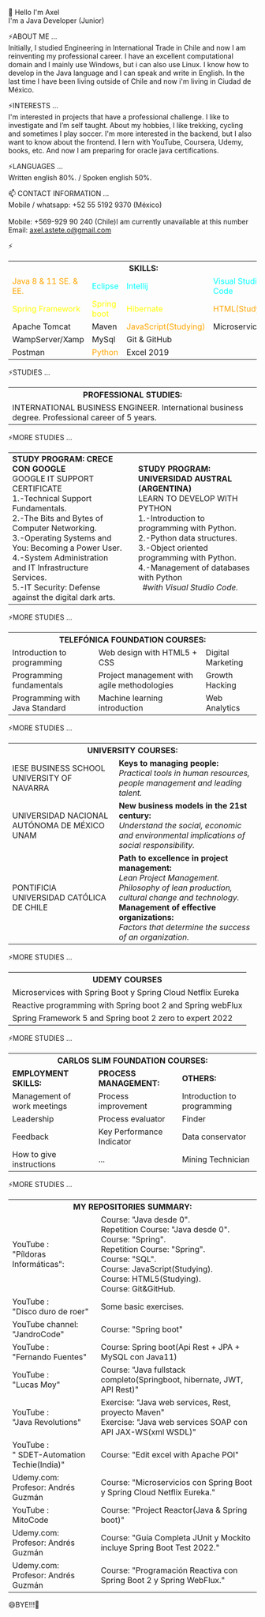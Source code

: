 👋 Hello I'm Axel<br/>
I'm a Java Developer (Junior)<br/>

⚡ABOUT ME ...<br/>
Initially, I studied Engineering in International Trade in Chile and now I am reinventing my professional career. I have an excellent computational domain and I mainly use
Windows, but i can also use Linux. I know how to develop in the Java language and I can speak and write in English. In the last time I have been living outside of Chile and now i'm living in Ciudad de México.

⚡INTERESTS ...<br/>
I&#39;m interested in projects that have a professional challenge. I like to investigate and I’m self taught. About my hobbies, I like trekking, cycling and sometimes I play soccer. I&#39;m more interested in the backend, but I also want to know about the frontend. I lern with YouTube, Coursera, Udemy, books, etc. And now I am preparing for oracle java certifications.

⚡LANGUAGES ...<br/>
Written english 80%. / Spoken english 50%.

📫
CONTACT INFORMATION ...<br/>
Mobile / whatsapp: +52 55 5192 9370 (México) <br>  
Mobile: +569-929 90 240 (Chile)I am currently unavailable at this number  <br>
Email: axel.astete.o@gmail.com <br>  

 
⚡
 <table>
        <tr>
          <th colspan="4">SKILLS:</th>
        </tr>
        <tr>
          <td ><font color="orange">Java 8 & 11 SE. & EE.</font></td>
          <td ><font color="aqua">Eclipse</font></td>
          <td ><font color="aqua">Intellij</font></td>
          <td ><font color="aqua">Visual Studio Code</font></td>
        </tr>
        <tr>
          <td ><font color="yellow">Spring Framework</font></td>
          <td ><font color="yellow">Spring boot</font></td>
          <td ><font color="yellow">Hibernate</font></td>
          <td><font color="orange">HTML(Studying)</font></td>
        </tr>
        <tr>
          <td >Apache Tomcat</td>
          <td >Maven</td>
          <td><font color="orange">JavaScript(Studying)</font></td>
          <td>Microservices</td>
        </tr>
        <tr>
            <td >WampServer/Xamp</td>
            <td >MySql</td>
            <td >Git & GitHub</td>
            <td></td>
          </tr>
          <tr>
            <td >Postman</td>
            <td ><font color="orange">Python</font></td>
            <td >Excel 2019</td>
            <td></td>
          </tr>
      </table>
      
  
⚡STUDIES ...<br/>
    <table>
        <tr>
          <th colspan="3">PROFESSIONAL STUDIES:</th>
        </tr>
        <tr>
          <td >
              INTERNATIONAL BUSINESS ENGINEER. International business degree. Professional career of 5 years.
          </td>
        </tr>
      </table>
      
 ⚡MORE STUDIES ...<br/>
        <table>
            <tr>
                <td><b>STUDY PROGRAM: CRECE CON GOOGLE</b><br/>
                    GOOGLE IT SUPPORT CERTIFICATE<br/>
                    1.-Technical Support Fundamentals.<br/>
                    2.-The Bits and Bytes of Computer Networking.<br/>
                    3.-Operating Systems and You: Becoming a Power User.<br/>
                    4.-System Administration and IT Infrastructure Services.<br/>
                    5.-IT Security: Defense against the digital dark arts.
                </td>
                <td width="2%"></td>
                <td><b>STUDY PROGRAM: UNIVERSIDAD AUSTRAL (ARGENTINA)</b><br/>
                    LEARN TO DEVELOP WITH PYTHON<br/>
                    1.-Introduction to programming with Python.<br/>
                    2.-Python data structures.<br/>
                    3.-Object oriented programming with Python. <br/>
                    4.-Management of databases with Python<br/>
                    &nbsp;&nbsp;<i>#with Visual Studio Code.</i>
                </td>
            </tr>
         </table>
 
 ⚡MORE STUDIES ...<br/>
      <table >
        <tr>
          <th colspan="3">TELEFÓNICA FOUNDATION COURSES:</th>
        </tr>
        <tr>
          <td >Introduction to programming</td>
          <td >Web design with HTML5 + CSS</td>
          <td >Digital Marketing</td>
        </tr>
        <tr>
          <td >Programming fundamentals </td>
          <td >Project management with agile methodologies</td>
          <td >Growth Hacking</td>
        </tr>
        <tr>
          <td >Programming with Java Standard</td>
          <td >Machine learning introduction</td>
          <td >Web Analytics</td>
        </tr>
      </table>
 
⚡MORE STUDIES ...<br/>
   <table>
        <tr>
          <th colspan="3">UNIVERSITY COURSES: </th>
        </tr>
        <tr>
          <td >IESE BUSINESS SCHOOL UNIVERSITY OF NAVARRA</td>
          <td ><b>Keys to managing people:</b><br/>
               <i>Practical tools in human resources, people management and leading talent.</i>
          </td>
        </tr>
        <tr>
          <td >UNIVERSIDAD NACIONAL AUTÓNOMA DE MÉXICO UNAM </td>
          <td ><b>New business models in the 21st century:</b><br/>
              <i>Understand the social, economic and environmental implications of social responsibility.</i>
          </td> 
        </tr>
        <tr>
          <td >PONTIFICIA UNIVERSIDAD CATÓLICA DE CHILE</td>
          <td ><b>Path to excellence in project management:</b><br/>
                <i>Lean Project Management. Philosophy of lean production, cultural change and technology.</i><br/>
                <b>Management of effective organizations:</b><br/>
                <i>Factors that determine the success of an organization.</i>
          </td>
        </tr>
      </table>
      
⚡MORE STUDIES ...<br/>
      
<table>
  <tr>
    <th>UDEMY COURSES</th>
  </tr>
  <tr>
    <td>Microservices with Spring Boot y Spring Cloud Netflix Eureka</td>
  </tr>
   <tr>
    <td>Reactive programming with Spring boot 2 and Spring webFlux</td>
  </tr>
   <tr>
    <td>Spring Framework 5 and Spring boot 2 zero to expert 2022</td>
  </tr>
 
 
</table>
   
   
   
⚡MORE STUDIES ...<br/>
 
  <table>
        <tr>
          <th colspan="3">CARLOS SLIM FOUNDATION COURSES:</th>
        </tr>
        <tr>
            <td><b>EMPLOYMENT SKILLS:</b></td>
            <td><b>PROCESS MANAGEMENT: </b></td>
            <td><b>OTHERS:</b></td>
        </tr>
        <tr>
          <td >Management of work meetings</td>
          <td >Process improvement </td>
          <td >Introduction to programming</td>
        </tr>
        <tr>
          <td >Leadership  </td>
          <td >Process evaluator</td>
          <td >Finder</td>
        </tr>
        <tr>
          <td >Feedback</td>
          <td >Key Performance Indicator</td>
          <td >Data conservator</td>
        </tr>
        <tr>
            <td >How to give instructions</td>
            <td >...</td>
            <td >Mining Technician</td>
          </tr>
      </table>
      

⚡MORE STUDIES ...<br/>
   <table>
        <tr>
          <th colspan="2">MY REPOSITORIES SUMMARY:</th>
        </tr>
        <tr>
          <td >
            YouTube :<br/> "Píldoras Informáticas": <br/>
          </td>
          <td >
            Course: "Java desde 0".<br/>
               Repetition Course: "Java desde 0".<br/>
               Course: "Spring".<br/>
               Repetition Course: "Spring".<br/>
               Course: "SQL".<br/>
               Course: JavaScript(Studying).<br/> 
               Course: HTML5(Studying).<br/>
               Course: Git&GitHub.
          </td>
        </tr>
         <tr>
          <td >YouTube :<br/>"Disco duro de roer"</td>
          <td >Some basic exercises.</td>
        </tr>
        <tr>
            <td >YouTube channel:<br/>"JandroCode"</td>
            <td>Course: "Spring boot"</td>
        </tr>
        <tr>
            <td >YouTube :<br/>"Fernando Fuentes"</td>
            <td>Course: Spring boot(Api Rest + JPA + MySQL con Java11)</td>
          </tr>
        <tr>
          <td >YouTube :<br/>"Lucas Moy"</td>
          <td>Course: "Java fullstack completo(Springboot, hibernate, JWT, API Rest)"</td>
        </tr>
        <tr>
            <td >YouTube :<br/>"Java Revolutions"</td>
            <td>Exercise: "Java web services, Rest, proyecto Maven"
                <br/>Exercise: "Java web services SOAP con API JAX-WS(xml WSDL)"
            </td>
        </tr>
        <tr>
            <td >YouTube :<br/>" SDET-Automation Techie(India)"</td>
            <td>Course: "Edit excel with Apache POI"</td>
        </tr>
         <tr>
            <td >Udemy.com:<br/> Profesor: Andrés Guzmán</td>
            <td>Course: "Microservicios con Spring Boot y Spring Cloud Netflix Eureka."</td>
        </tr>
         <tr>
            <td >YouTube :<br/>MitoCode</td>
            <td>Course: "Project Reactor(Java & Spring boot)"</td>
        </tr>
        <tr>
            <td >Udemy.com:<br/> Profesor: Andrés Guzmán</td>
            <td>Course: "Guía Completa JUnit y Mockito incluye Spring Boot Test 2022."</td>
        </tr>
        <tr>
            <td >Udemy.com:<br/> Profesor: Andrés Guzmán</td>
            <td>Course: "Programación Reactiva con Spring Boot 2 y Spring WebFlux."</td>
        </tr>
      </table>
      
      
      
😄BYE!!!👋

<!--
- 🤔 I’m looking for help with ...
- 💬 Ask me about ...
- 📫 How to reach me: ...
- 😄 Pronouns: ...
- ⚡ Fun fact: ...
-->
